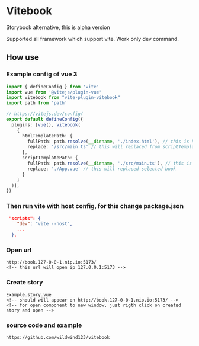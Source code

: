 # Vitebook
Storybook alternative, this is alpha version

Supported all framework which support vite. Work only dev command.


## How use

### Example config of vue 3

```ts
import { defineConfig } from 'vite'
import vue from '@vitejs/plugin-vue'
import vitebook from "vite-plugin-vitebook"
import path from 'path'

// https://vitejs.dev/config/
export default defineConfig({
  plugins: [vue(), vitebook(
    {
      htmlTemplatePath: {
        fullPath: path.resolve(__dirname, './index.html'), // this is html template
        replace: '/src/main.ts' // this will replaced from scriptTemplatePath.scriptTemplatePath
      },
      scriptTemplatePath: {
        fullPath: path.resolve(__dirname, './src/main.ts'), // this is script template
        replace: './App.vue' // this will replaced selected book
      }
    }
  )],
})

```
### Then run vite with host config, for this change package.json

```json
 "scripts": {
    "dev": "vite --host",
    ...
  },
```

### Open url 
```
http://book.127-0-0-1.nip.io:5173/
<!-- this url will open ip 127.0.0.1:5173 -->
```
### Create story

```
Example.story.vue
<!-- should will appear on http://book.127-0-0-1.nip.io:5173/ -->
<!-- for open component to new window, just rigth click on created story and open -->
```

### source code and example

```url
https://github.com/wildwind123/vitebook
```